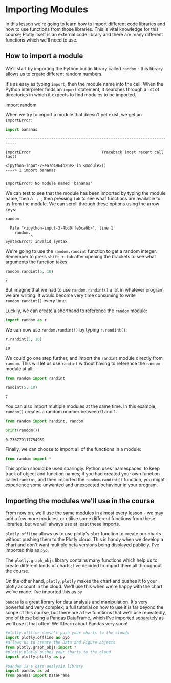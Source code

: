 
# Importing Modules

In this lesson we're going to learn how to import different code libraries and how to use functions from those libraries. This is vital knowledge for this course; Plotly itself is an external code library and there are many different functions which we'll need to use.

## How to import a module

We'll start by importing the Python builtin library called <code>random</code> - this library allows us to create different random numbers. 

It's as easy as typing <code>import</code>, then the module name into the cell. When the Python interpreter finds an <code>import</code> statement, it searches through a list of directories in which it expects to find modules to be imported.



import random


When we try to import a module that doesn't yet exist, we get an <code>ImportError</code>:


```python
import bananas
```


    ---------------------------------------------------------------------------

    ImportError                               Traceback (most recent call last)

    <ipython-input-2-e67d4964b26e> in <module>()
    ----> 1 import bananas
    

    ImportError: No module named 'bananas'


We can test to see that the module has been imported by typing the module name, then a <code> . </code>, then pressing <code>tab</code> to see what functions are available to us from the module. We can scroll through these options using the arrow keys:


```python
random.
```


      File "<ipython-input-3-4bd0ffe0ca6b>", line 1
        random.
               ^
    SyntaxError: invalid syntax
    


We're going to use the <code>random.randint</code> function to get a random integer. Remember to press <code>shift + tab</code> after opening the brackets to see what arguments the function takes.


```python
random.randint(5, 10)
```




    7



But imagine that we had to use <code>random.randint()</code> a lot in whatever program we are writing. It would become very time consuming to write <code>random.randint()</code> every time.

Luckily, we can create a shorthand to reference the <code>random</code> module:


```python
import random as r
```

We can now use <code>random.randint()</code> by typing <code>r.randint()</code>:


```python
r.randint(5, 10)
```




    10



We could go one step further, and import the <code>randint</code> module directly from <code>random</code>. This will let us use <code>randint</code> without having to reference the <code>random</code> module at all:


```python
from random import randint

randint(5, 10)
```




    7



You can also import multiple modules at the same time. In this example, <code>random()</code> creates a random number between 0 and 1:


```python
from random import randint, random

print(random())
```

    0.736779117754959
    

Finally, we can choose to import all of the functions in a module:


```python
from random import *
```

This option should be used sparingly. Python uses 'namespaces' to keep track of object and function names; if you had created your own function called <code>randint</code>, and then imported the <code>random.randint()</code> function, you might experience some unwanted and unexpected behaviour in your program.

## Importing the modules we'll use in the course

From now on, we'll use the same modules in almost every lesson - we may add a few more modules, or utilise some different functions from these libraries, but we will always use at least these imports.

<code>plotly.offline</code> allows us to use plotly's <code>plot</code> function to create our charts without pushing them to the Plotly cloud. This is handy when we develop a chart and don't want multiple beta versions being displayed publicly. I've imported this as <code>pyo</code>,

The <code>plotly.graph_objs</code> library contains many functions which help us to create different kinds of charts; I've decided to import them all throughout the course.

On the other hand, <code>plotly.plotly</code> makes the chart and pushes it to your plotly account in the cloud. We'll use this when we're happy with the chart we've made. I've imported this as <code>py</code>

<code>pandas</code> is a great library for data analysis and manipulation. It's very powerful and very complex; a full tutorial on how to use it is far beyond the scope of this course, but there are a few functions that we'll use repeatedly, one of these being a Pandas DataFrame, which I've imported separately as we'll use it that often! We'll learn about Pandas very soon!


```python
#plotly.offline doesn't push your charts to the clouds
import plotly.offline as pyo
#allows us to create the Data and Figure objects
from plotly.graph_objs import *
#plotly.plotly pushes your charts to the cloud  
import plotly.plotly as py

#pandas is a data analysis library
import pandas as pd
from pandas import DataFrame
```

